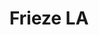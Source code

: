 ---
ee_id_show: '4503'
site: '1'
type: '5'
title: Frieze LA
url: frieze-la
year: '2020'
venue: Frieze Art Fair (w Greene Naftali)
state_country: LA
pitch: "​First big show w Greene Naftali. Showed clickfarm works &amp; Ikea table
  flatware.&nbsp;"
ps: ''
imgs: greene-naftali-frieze-2020--web-ih--TKps.jpg,greene-naftali-frieze-2020--web-ih--rauE.jpg,greene-naftali-frieze-2020--web-ih--Yhjt.jpg,greene-naftali-frieze-2020--web-ih--zumV.jpg,greene-naftali-frieze-2020-XX-web-ih--osaQ.jpg,greene-naftali-frieze-2020-XX-web-ih--uzSr.jpg
things: "[4490] [2020-003-nke] 2020-003 NKE,[4491] [2020-004-workutworutworout] 2020-004
  WORKUTWORUTWOROUT,[4492] [2020-006-workout-2018] 2020-006 Workout 2018,[4493] [2020-007-server-cabinet-cooling-everything-you-need-to-know]
  2020-007 Server Cabinet Cooling - Everything you need to know,[4494] [2020-008]
  2020-008 :-),[4495] [2020-022-when-the-squad] 2020-022 when the squad"
layout: shows
---
